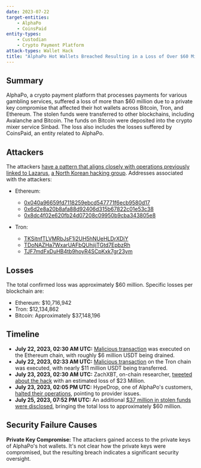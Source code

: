```yaml
---
date: 2023-07-22
target-entities:
    - AlphaPo
    - CoinsPaid
entity-types:
    - Custodian
    - Crypto Payment Platform
attack-types: Wallet Hack
title: "AlphaPo Hot Wallets Breached Resulting in a Loss of Over $60 Million"
---
```


## Summary

AlphaPo, a crypto payment platform that processes payments for various gambling services, suffered a loss of more than $60 million due to a private key compromise that affected their hot wallets across Bitcoin, Tron, and Ethereum. The stolen funds were transferred to other blockchains, including Avalanche and Bitcoin. The funds on Bitcoin were deposited into the crypto mixer service Sinbad. The loss also includes the losses suffered by CoinsPaid, an entity related to AlphaPo.

## Attackers

The attackers [have a pattern that aligns closely with operations previously linked to Lazarus](https://twitter.com/zachxbt/status/1683747073227624448), [a North Korean hacking group](https://en.wikipedia.org/wiki/Lazarus_Group). Addresses associated with the attackers:

- Ethereum:
  - [0x040a96659fd7118259ebcd547771f6ecb9580d17](https://etherscan.io/address/0x040a96659fd7118259ebcd547771f6ecb9580d17)
  - [0x6d2e8a20b8afa88d92406d315b67822c01e53c38](https://etherscan.io/address/0x6d2e8a20b8afa88d92406d315b67822c01e53c38)
  - [0x8dc4f02e620fb24d07208c09950b9cba343805e8](https://etherscan.io/address/0x8dc4f02e620fb24d07208c09950b9cba343805e8)

- Tron:
  - [TKSitnfTLVMRbJsF1i2UH5hNUeHLDrXDiY](https://tronscan.org/#/address/TKSitnfTLVMRbJsF1i2UH5hNUeHLDrXDiY)
  - [TDoNAZHa7WxarUAFbQUhiijTGtd7EpbzRh](https://tronscan.org/#/address/TDoNAZHa7WxarUAFbQUhiijTGtd7EpbzRh)
  - [TJF7mdFxDuHB4tb9hoyR4SCpKxk7gr23ym](https://tronscan.org/#/address/TJF7mdFxDuHB4tb9hoyR4SCpKxk7gr23ym)

## Losses

The total confirmed loss was approximately $60 million. Specific losses per blockchain are:

- Ethereum: $10,716,942
- Tron: $12,134,862
- Bitcoin: Approximately $37,148,196

## Timeline

- **July 22, 2023, 02:30 AM UTC:** [Malicious transaction](https://etherscan.io/tx/0x68139cda62323b4e1fa24ebb5192e3ada0852ee2ff836fe9a3c8b4422155a7ce) was executed on the Ethereum chain, with roughly $6 million USDT being drained.
- **July 22, 2023, 02:33 AM UTC:** [Malicious transaction](https://tronscan.org/#/transaction/61600fc1e7ac37e7de8bd9f07eb50660f2ef5cb2e8968146869bd5f606221bf8) on the Tron chain was executed, with nearly $11 million USDT being transferred.
- **July 23, 2023, 02:30 AM UTC:** ZachXBT, on-chain researcher, [tweeted about the hack](https://twitter.com/zachxbt/status/1682941291825627137) with an estimated loss of $23 Million.
- **July 23, 2023, 02:05 PM UTC:** HypeDrop, one of AlphaPo's customers, [halted their operations](https://twitter.com/HypeDrop/status/1683116036860567552), pointing to provider issues.
- **July 25, 2023, 07:52 PM UTC:** An additional [$37 million in stolen funds were disclosed](https://www.theblock.co/post/241266/alphapos-hack-now-estimated-at-60-million-zachxbt), bringing the total loss to approximately $60 million.

## Security Failure Causes

**Private Key Compromise:** The attackers gained access to the private keys of AlphaPo's hot wallets. It's not clear how the private keys were compromised, but the resulting breach indicates a significant security oversight. 
